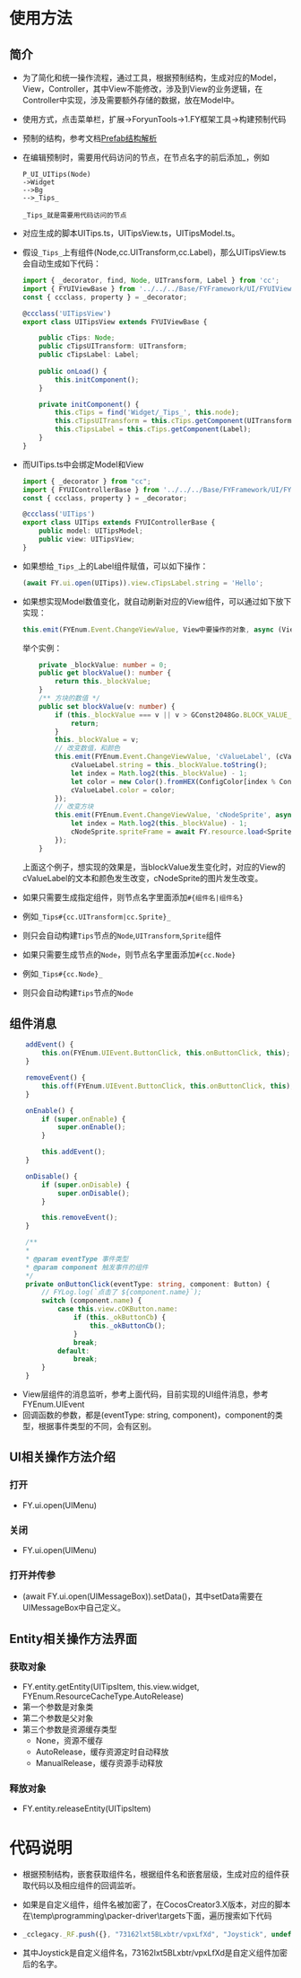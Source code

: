 # 使用方法

## 简介

- 为了简化和统一操作流程，通过工具，根据预制结构，生成对应的Model，View，Controller，其中View不能修改，涉及到View的业务逻辑，在Controller中实现，涉及需要额外存储的数据，放在Model中。

- 使用方式，点击菜单栏，扩展->ForyunTools->1.FY框架工具->构建预制代码

- 预制的结构，参考文档[Prefab结构解析](../../Prefab结构解析.md)

- 在编辑预制时，需要用代码访问的节点，在节点名字的前后添加_，例如

  ```
  P_UI_UITips(Node)
  ->Widget
  -->Bg
  -->_Tips_
  
  _Tips_就是需要用代码访问的节点
  ```

- 对应生成的脚本UITips.ts，UITipsView.ts，UITipsModel.ts。

- 假设`_Tips_`上有组件(Node,cc.UITransform,cc.Label)，那么UITipsView.ts会自动生成如下代码：

  ```typescript
  import { _decorator, find, Node, UITransform, Label } from 'cc';
  import { FYUIViewBase } from '../../../Base/FYFramework/UI/FYUIViewBase';
  const { ccclass, property } = _decorator;
  
  @ccclass('UITipsView')
  export class UITipsView extends FYUIViewBase {
  
      public cTips: Node;
      public cTipsUITransform: UITransform;
      public cTipsLabel: Label;
      
      public onLoad() {
          this.initComponent();
      } 
  
      private initComponent() {
          this.cTips = find('Widget/_Tips_', this.node);
          this.cTipsUITransform = this.cTips.getComponent(UITransform);
          this.cTipsLabel = this.cTips.getComponent(Label);
      }
  }
  ```

- 而UITips.ts中会绑定Model和View

  ```typescript
  import { _decorator } from "cc";
  import { FYUIControllerBase } from '../../../Base/FYFramework/UI/FYUIControllerBase';
  const { ccclass, property } = _decorator;
  
  @ccclass('UITips')
  export class UITips extends FYUIControllerBase {
      public model: UITipsModel;
      public view: UITipsView;
  }
  ```

- 如果想给`_Tips_`上的Label组件赋值，可以如下操作：

  ```typescript
  (await FY.ui.open(UITips)).view.cTipsLabel.string = 'Hello';
  ```

- 如果想实现Model数值变化，就自动刷新对应的View组件，可以通过如下放下实现：

  ```typescript
  this.emit(FYEnum.Event.ChangeViewValue, View中要操作的对象, async (View中要操作的对象: Sprite) => { });
  ```

  举个实例：

  ```typescript
      private _blockValue: number = 0;
      public get blockValue(): number {
          return this._blockValue;
      }
      /** 方块的数值 */
      public set blockValue(v: number) {
          if (this._blockValue === v || v > GConst2048Go.BLOCK_VALUE_MAX || v < GConst2048Go.BLOCK_VALUE_MIN) {
              return;
          }
          this._blockValue = v;
          // 改变数值，和颜色
          this.emit(FYEnum.Event.ChangeViewValue, 'cValueLabel', (cValueLabel: Label) => {
              cValueLabel.string = this._blockValue.toString();
              let index = Math.log2(this._blockValue) - 1;
              let color = new Color().fromHEX(ConfigColor[index % ConfigColor.length]);
              cValueLabel.color = color;
          });
          // 改变方块
          this.emit(FYEnum.Event.ChangeViewValue, 'cNodeSprite', async (cNodeSprite: Sprite) => {
              let index = Math.log2(this._blockValue) - 1;
              cNodeSprite.spriteFrame = await FY.resource.load<SpriteFrame>(`T_Block_${index % ConfigColor.length + 1}`, 'spriteFrame');
          });
      }
  ```

  上面这个例子，想实现的效果是，当blockValue发生变化时，对应的View的cValueLabel的文本和颜色发生改变，cNodeSprite的图片发生改变。

- 如果只需要生成指定组件，则节点名字里面添加`#{组件名|组件名}`

- 例如`_Tips#{cc.UITransform|cc.Sprite}_`

- 则只会自动构建`Tips`节点的`Node`,`UITransform`,`Sprite`组件

- 如果只需要生成节点的`Node`，则节点名字里面添加`#{cc.Node}`

- 例如`_Tips#{cc.Node}_`

- 则只会自动构建`Tips`节点的`Node`

## 组件消息

```typescript
    addEvent() {
        this.on(FYEnum.UIEvent.ButtonClick, this.onButtonClick, this);
    }

    removeEvent() {
        this.off(FYEnum.UIEvent.ButtonClick, this.onButtonClick, this);
    }

    onEnable() {
        if (super.onEnable) {
            super.onEnable();
        }

        this.addEvent();
    }

    onDisable() {
        if (super.onDisable) {
            super.onDisable();
        }

        this.removeEvent();
    }

    /**
    * 
    * @param eventType 事件类型
    * @param component 触发事件的组件
    */
    private onButtonClick(eventType: string, component: Button) {
        // FYLog.log(`点击了 ${component.name}`);
        switch (component.name) {
            case this.view.cOKButton.name:
                if (this._okButtonCb) {
                    this._okButtonCb();
                }
                break;
            default:
                break;
        }
    }
```

- View层组件的消息监听，参考上面代码，目前实现的UI组件消息，参考FYEnum.UIEvent
- 回调函数的参数，都是(eventType: string, component)，component的类型，根据事件类型的不同，会有区别。



## UI相关操作方法介绍

### 打开

- FY.ui.open(UIMenu)

### 关闭

- FY.ui.open(UIMenu)

### 打开并传参

- (await FY.ui.open(UIMessageBox)).setData()，其中setData需要在UIMessageBox中自己定义。



## Entity相关操作方法界面

### 获取对象

- FY.entity.getEntity(UITipsItem, this.view.widget, FYEnum.ResourceCacheType.AutoRelease)
- 第一个参数是对象类
- 第二个参数是父对象
- 第三个参数是资源缓存类型
  - None，资源不缓存
  - AutoRelease，缓存资源定时自动释放
  - ManualRelease，缓存资源手动释放

### 释放对象

- FY.entity.releaseEntity(UITipsItem)



# 代码说明

- 根据预制结构，嵌套获取组件名，根据组件名和嵌套层级，生成对应的组件获取代码以及相应组件的回调监听。

- 如果是自定义组件，组件名被加密了，在CocosCreator3.X版本，对应的脚本在\temp\programming\packer-driver\targets下面，遍历搜索如下代码

- ```javascript
  _cclegacy._RF.push({}, "73162lxt5BLxbtr/vpxLfXd", "Joystick", undefined);
  ```

- 其中Joystick是自定义组件名，73162lxt5BLxbtr/vpxLfXd是自定义组件加密后的名字。
